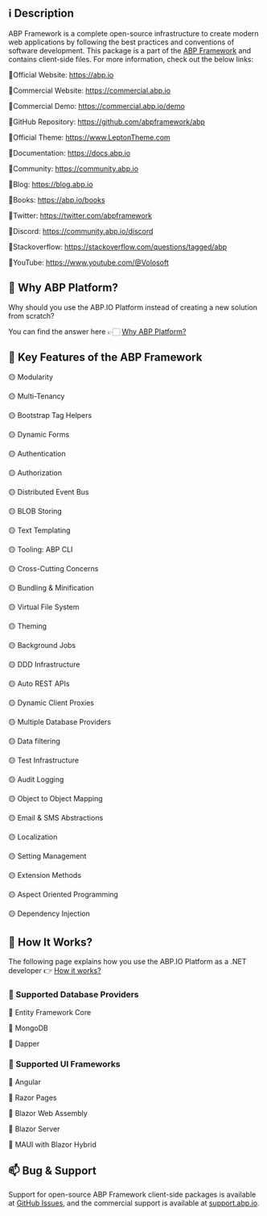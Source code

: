 ## ℹ️ Description

ABP Framework is a complete open-source infrastructure to create modern web applications by following the best practices and conventions of software development. This package is a part of the [ABP Framework](https://abp.io) and contains client-side files. 
For more information, check out the below links: 

🔗Official Website: https://abp.io

🔗Commercial Website: https://commercial.abp.io

🔗Commercial Demo: https://commercial.abp.io/demo

🔗GitHub Repository: https://github.com/abpframework/abp

🔗Official Theme: https://www.LeptonTheme.com

🔗Documentation: https://docs.abp.io

🔗Community: https://community.abp.io

🔗Blog: https://blog.abp.io

🔗Books: https://abp.io/books

🔗Twitter: https://twitter.com/abpframework

🔗Discord: https://community.abp.io/discord

🔗Stackoverflow: https://stackoverflow.com/questions/tagged/abp

🔗YouTube: https://www.youtube.com/@Volosoft


## 🤔 Why ABP Platform?

Why should you use the ABP.IO Platform instead of creating a new solution from scratch?

You can find the answer here 👉🏻 [Why ABP Platform?](https://docs.abp.io/en/commercial/latest/why-abp-io-platform)

## 🚀 Key Features of the ABP Framework

🟡 Modularity

🟡 Multi-Tenancy

🟡 Bootstrap Tag Helpers

🟡 Dynamic Forms

🟡 Authentication

🟡 Authorization

🟡 Distributed Event Bus

🟡 BLOB Storing

🟡 Text Templating

🟡 Tooling: ABP CLI

🟡 Cross-Cutting Concerns

🟡 Bundling & Minification

🟡 Virtual File System

🟡 Theming

🟡 Background Jobs

🟡 DDD Infrastructure

🟡 Auto REST APIs

🟡 Dynamic Client Proxies

🟡 Multiple Database Providers

🟡 Data filtering

🟡 Test Infrastructure

🟡 Audit Logging

🟡 Object to Object Mapping

🟡 Email & SMS Abstractions

🟡 Localization

🟡 Setting Management

🟡 Extension Methods

🟡 Aspect Oriented Programming

🟡 Dependency Injection


## 🧐 How It Works?

The following page explains how you use the ABP.IO Platform as a .NET developer 👉 [How it works?](https://commercial.abp.io/how-it-works)


### 📘 Supported Database Providers

🔵 Entity Framework Core

🔵 MongoDB

🔵 Dapper


### 🎴 Supported UI Frameworks

🔵 Angular

🔵 Razor Pages

🔵 Blazor Web Assembly

🔵 Blazor Server

🔵 MAUI with Blazor Hybrid


## 📫 Bug & Support

Support for open-source ABP Framework client-side packages is available at [GitHub Issues](https://github.com/abpframework/abp/issues), and the commercial support is available at [support.abp.io](https://support.abp.io).
